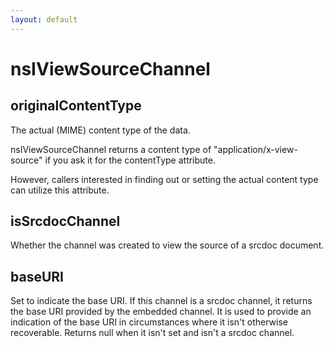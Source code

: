 ```yaml
---
layout: default
---
```


# nsIViewSourceChannel #

## originalContentType ##

The actual (MIME) content type of the data.

nsIViewSourceChannel returns a content type of
"application/x-view-source" if you ask it for the contentType
attribute.

However, callers interested in finding out or setting the
actual content type can utilize this attribute.


## isSrcdocChannel ##

Whether the channel was created to view the source of a srcdoc document.


## baseURI ##

Set to indicate the base URI.  If this channel is a srcdoc channel, it
returns the base URI provided by the embedded channel.  It is used to
provide an indication of the base URI in circumstances where it isn't
otherwise recoverable.  Returns null when it isn't set and isn't a
srcdoc channel.

